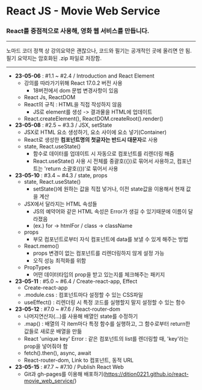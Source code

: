 # React JS - Movie Web Service

### React를 중점적으로 사용해, 영화 웹 서비스를 만듭니다.

---

노마드 코더 정책 상 강의요약은 괜찮으나, 코드와 필기는 공개적인 곳에 올리면 안 됨.  
필기 요약지는 암호화된 .zip 파일로 저장함.

---

- **23-05-06** : #1.1 ~ #2.4 / Introduction and React Element
  - 강의를 따라가기위해 React 17.0.2 버전 사용
    - 18버전에서 dom 문법 변경사항이 있음
  - React Js, ReactDOM
  - React의 규칙 : HTML을 직접 작성하지 않음
    - JS로 element를 생성 -> 결과물을 HTML에 업데이트
  - React.createElement(), ReactDOM.createRoot().render()
- **23-05-08** : #2.5 ~ #3.3 / JSX, setState
  - JSX로 HTML 요소 생성하기, 요소 사이에 요소 넣기(Container)
  - React로 생성한 **컴포넌트명의 첫글자는 반드시 대문자**로 사용
  - state, React.useState()
    - 함수로 데이터를 업데이트 시 자동으로 컴포넌트를 리렌더링 해줌
    - React.useState() 사용 시 전체를 중괄호({})로 묶어서 사용하고, 컴포넌트는 'return 소괄호(())'로 묶어서 사용
- **23-05-10** : #3.4 ~ #4.3 / state, props
  - state, React.useState()
    - setState()에 원하는 값을 직접 넣거나, 이전 state값을 이용해서 현재 값을 계산
  - JSX에서 달라지는 HTML 속성들
    - JS의 예약어와 같은 HTML 속성은 Error가 생길 수 있기때문에 이름이 달라졌음
    - (ex.) for -> htmlFor / class -> className
  - props
    - 부모 컴포넌트로부터 자식 컴포넌트에 data를 보낼 수 있게 해주는 방법
  - React.memo()
    - props 변경이 없는 컴포넌트를 리렌더링하지 않게 설정 가능
    - 오직 성능 최적화를 위함
  - PropTypes
    - 어떤 데이터타입의 prop을 받고 있는지를 체크해주는 패키지
- **23-05-11** : #5.0 ~ #6.4 / Create-react-app, Effect
  - Create-react-app
  - .module.css : 컴포넌트마다 설정할 수 있는 CSS파일
  - useEffect() : 리렌더링 시 특정 코드를 실행할지 말지 설정할 수 있는 함수
- **23-05-12** : #7.0 ~ #7.6 / React-router-dom
  - 나머지연산자(...)를 사용해 배열인 state를 수정하기
  - .map() : 배열의 각 item마다 특정 함수를 실행하고, 그 함수로부터 return한 값들로 새로운 배열을 만듦
  - React 'unique key' Error : 같은 컴포넌트의 list를 렌더링할 때, 'key'라는 prop을 넣어줘야 함
  - fetch().then(), async, await
  - React-router-dom, Link to 컴포넌트, 동적 URL
- **23-05-15** : #7.7 ~ #7.10 / Publish React Web
  - Git과 gh-pages를 이용해 배포하기(https://dition0221.github.io/react-movie_web_service/)
